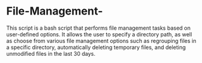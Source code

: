 # File-Management-
This script is a bash script that performs file management tasks based on user-defined options. It allows the user to specify a directory path, as well as choose from various file management options such as regrouping files in a specific directory, automatically deleting temporary files, and deleting unmodified files in the last 30 days.
